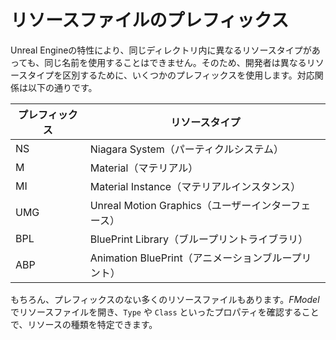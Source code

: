 # リソースファイルのプレフィックス

Unreal Engineの特性により、同じディレクトリ内に異なるリソースタイプがあっても、同じ名前を使用することはできません。そのため、開発者は異なるリソースタイプを区別するために、いくつかのプレフィックスを使用します。対応関係は以下の通りです。

| プレフィックス | リソースタイプ                      |
|---------------|------------------------------------|
| NS            | Niagara System（パーティクルシステム） |
| M             | Material（マテリアル）            |
| MI            | Material Instance（マテリアルインスタンス）  |
| UMG           | Unreal Motion Graphics（ユーザーインターフェース） |
| BPL           | BluePrint Library（ブループリントライブラリ） |
| ABP           | Animation BluePrint（アニメーションブループリント） |

もちろん、プレフィックスのない多くのリソースファイルもあります。*FModel* でリソースファイルを開き、`Type` や `Class` といったプロパティを確認することで、リソースの種類を特定できます。